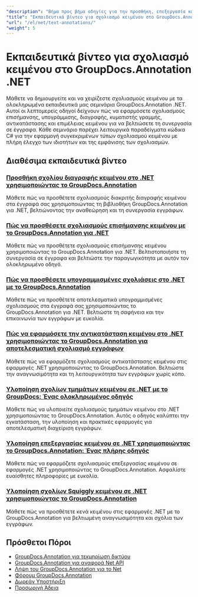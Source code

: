 ```yaml
---
"description": "Βήμα προς βήμα οδηγίες για την προσθήκη, επεξεργασία και διαχείριση σχολίων κειμένου σε έγγραφα χρησιμοποιώντας το GroupDocs.Annotation για .NET."
"title": "Εκπαιδευτικά βίντεο για σχολιασμό κειμένου στο GroupDocs.Annotation .NET"
"url": "/el/net/text-annotations/"
"weight": 5
---
```


# Εκπαιδευτικά βίντεο για σχολιασμό κειμένου στο GroupDocs.Annotation .NET

Μάθετε να δημιουργείτε και να χειρίζεστε σχολιασμούς κειμένου με τα ολοκληρωμένα εκπαιδευτικά μας σεμινάρια GroupDocs.Annotation .NET. Αυτοί οι λεπτομερείς οδηγοί δείχνουν πώς να εφαρμόσετε σχολιασμούς επισήμανσης, υπογράμμισης, διαγραφής, κυματιστής γραμμής, αντικατάστασης και επιμέλειας κειμένου για να βελτιώσετε τη συνεργασία σε έγγραφα. Κάθε σεμινάριο παρέχει λειτουργικά παραδείγματα κώδικα C# για την εφαρμογή συγκεκριμένων τύπων σχολιασμού κειμένου με πλήρη έλεγχο των ιδιοτήτων και της εμφάνισης των σχολιασμών.

## Διαθέσιμα εκπαιδευτικά βίντεο

### [Προσθήκη σχολίου διαγραφής κειμένου στο .NET χρησιμοποιώντας το GroupDocs.Annotation](./add-text-strikeout-annotation-dotnet-groupdocs/)
Μάθετε πώς να προσθέτετε σχολιασμούς διακριτής διαγραφής κειμένου στα έγγραφά σας χρησιμοποιώντας τη βιβλιοθήκη GroupDocs.Annotation για .NET, βελτιώνοντας την αναθεώρηση και τη συνεργασία εγγράφων.

### [Πώς να προσθέσετε σχολιασμούς επισήμανσης κειμένου με το GroupDocs.Annotation για .NET](./groupdocs-annotation-net-text-highlight/)
Μάθετε πώς να προσθέτετε σχολιασμούς επισήμανσης κειμένου χρησιμοποιώντας το GroupDocs.Annotation για .NET. Βελτιστοποιήστε τη συνεργασία σε έγγραφα και βελτιώστε την παραγωγικότητα με αυτόν τον ολοκληρωμένο οδηγό.

### [Πώς να προσθέσετε υπογραμμισμένες σχολιάσεις στο .NET με το GroupDocs.Annotation](./add-underline-annotations-dotnet-groupdocs/)
Μάθετε πώς να προσθέτετε αποτελεσματικά υπογραμμισμένες σχολιασμούς στα έγγραφά σας χρησιμοποιώντας το GroupDocs.Annotation για .NET. Βελτιώστε τη σαφήνεια και την επικοινωνία των εγγράφων με ευκολία.

### [Πώς να εφαρμόσετε την αντικατάσταση κειμένου στο .NET χρησιμοποιώντας το GroupDocs.Annotation για αποτελεσματική σχολιασμό εγγράφων](./implement-text-replacement-net-groupdocs-annotation/)
Μάθετε πώς να εφαρμόζετε σχολιασμούς αντικατάστασης κειμένου στις εφαρμογές .NET χρησιμοποιώντας το GroupDocs.Annotation. Βελτιώστε την αναγνωσιμότητα και τη λειτουργικότητα των εγγράφων χωρίς κόπο.

### [Υλοποίηση σχολίων τμημάτων κειμένου σε .NET με το GroupDocs: Ένας ολοκληρωμένος οδηγός](./implement-text-fragment-annotations-net-groupdocs/)
Μάθετε πώς να υλοποιείτε σχολιασμούς τμημάτων κειμένου στο .NET χρησιμοποιώντας το GroupDocs.Annotation. Αυτός ο οδηγός καλύπτει την εγκατάσταση, την υλοποίηση και πρακτικές εφαρμογές για αποτελεσματική διαχείριση εγγράφων.

### [Υλοποίηση επεξεργασίας κειμένου σε .NET χρησιμοποιώντας το GroupDocs.Annotation: Ένας πλήρης οδηγός](./implement-text-redaction-dotnet-groupdocs-annotation/)
Μάθετε πώς να εφαρμόζετε σχολιασμούς επεξεργασίας κειμένου σε εφαρμογές .NET χρησιμοποιώντας το GroupDocs.Annotation. Ασφαλίστε ευαίσθητες πληροφορίες με ευκολία.

### [Υλοποίηση σχολίων Squiggly κειμένου σε .NET χρησιμοποιώντας το GroupDocs.Annotation](./implement-squiggly-annotations-net-groupdocs/)
Μάθετε πώς να προσθέτετε κενά κειμένου στις εφαρμογές .NET με το GroupDocs.Annotation για βελτιωμένη αναγνωσιμότητα και σχόλια των εγγράφων.

## Πρόσθετοι Πόροι

- [GroupDocs.Annotation για τεκμηρίωση δικτύου](https://docs.groupdocs.com/annotation/net/)
- [GroupDocs.Annotation για αναφορά Net API](https://reference.groupdocs.com/annotation/net/)
- [Λήψη του GroupDocs.Annotation για το Net](https://releases.groupdocs.com/annotation/net/)
- [Φόρουμ GroupDocs.Annotation](https://forum.groupdocs.com/c/annotation)
- [Δωρεάν Υποστήριξη](https://forum.groupdocs.com/)
- [Προσωρινή Άδεια](https://purchase.groupdocs.com/temporary-license/)